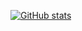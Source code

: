 [![GitHub stats](https://github-readme-stats.vercel.app/api?username=khoralee&show_icons=true)](https://github.com/anuraghazra/github-readme-stats)
